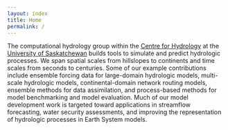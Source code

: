 ```yaml
---
layout: index
title: Home
permalink: /
---
```


The computational hydrology group within the [Centre for Hydrology](http://www.usask.ca/hydrology/) at the [University of Saskatchewan](https://www.usask.ca/) builds tools to simulate and predict hydrologic processes. We span spatial scales from hillslopes to continents and time scales from seconds to centuries. Some of our example contributions include ensemble forcing data for large-domain hydrologic models, multi-scale hydrologic models, continental-domain network routing models, ensemble methods for data assimilation, and process-based methods for model benchmarking and model evaluation. Much of our model development work is targeted toward applications in streamflow forecasting, water security assessments, and improving the representation of hydrologic processes in Earth System models.
